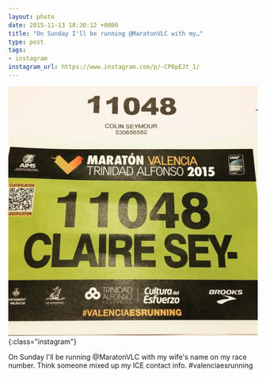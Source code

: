 ```yaml
---
layout: photo
date: 2015-11-13 18:30:12 +0000
title: "On Sunday I'll be running @MaratonVLC with my…"
type: post
tags:
- instagram
instagram_url: https://www.instagram.com/p/-CP0pEJt_1/
---
```


![Instagram - -CP0pEJt_1](/img/-CP0pEJt_1.jpg){:class="instagram"}

On Sunday I'll be running @MaratonVLC with my wife's name on my race number. Think someone mixed up my ICE contact info. #valenciaesrunning

